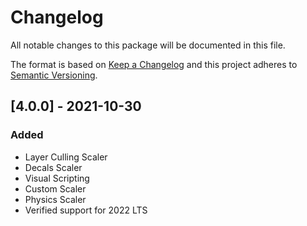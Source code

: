 # Changelog
All notable changes to this package will be documented in this file.

The format is based on [Keep a Changelog](http://keepachangelog.com/en/1.0.0/)
and this project adheres to [Semantic Versioning](http://semver.org/spec/v2.0.0.html).

## [4.0.0] - 2021-10-30

### Added
- Layer Culling Scaler
- Decals Scaler
- Visual Scripting
- Custom Scaler
- Physics Scaler
- Verified support for 2022 LTS
